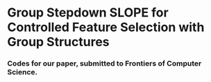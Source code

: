 # Group Stepdown SLOPE for Controlled Feature Selection with Group Structures
### Codes for our paper, submitted to Frontiers of Computer Science.

